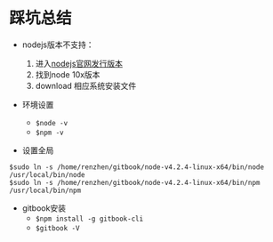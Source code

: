 # 踩坑总结
- nodejs版本不支持：
	1. 进入[nodejs官网发行版本](https://nodejs.org/en/download/releases/)
	2. 找到node 10x版本
	3. download 相应系统安装文件
- 环境设置

	- `$node -v` 
	- `$npm -v`

- 设置全局
```
$sudo ln -s /home/renzhen/gitbook/node-v4.2.4-linux-x64/bin/node /usr/local/bin/node
$sudo ln -s /home/renzhen/gitbook/node-v4.2.4-linux-x64/bin/npm /usr/local/bin/npm
```
- gitbook安装
	- `$npm install -g gitbook-cli`
	- `$gitbook -V`



